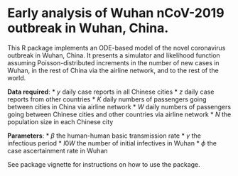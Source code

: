 # Early analysis of Wuhan nCoV-2019 outbreak in Wuhan, China.

This R package implements an ODE-based model of the novel coronavirus
outbreak in Wuhan, China.  It presents a simulator and likelihood function
assuming Poisson-distributed increments in the number of new cases in Wuhan,
in the rest of China via the airline network, and to the rest of the world.

__Data required__: 
    * $y$ daily case reports in all Chinese cities
    * $z$ daily case reports from other countries
    * $K$ daily numbers of passengers going between cities in China via airline network
    * $W$ daily numbers of passengers going between Chinese cities and other countries via airline network
    * $N$ the population size in each Chinese city
    
__Parameters__:
    * $\beta$ the human-human basic transmission rate
    * $\gamma$ the infectious period
    * $I0W$ the number of initial infectives in Wuhan
    * $\phi$ the case ascertainment rate in Wuhan
    
See package vignette for instructions on how to use the package.
